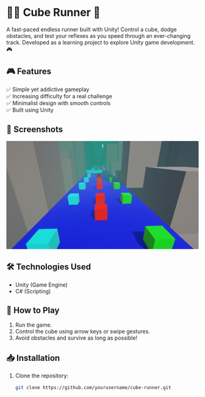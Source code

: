 # 🏃‍♂️ Cube Runner 🚀  

A fast-paced endless runner built with Unity! Control a cube, dodge obstacles, and test your reflexes as you speed through an ever-changing track. Developed as a learning project to explore Unity game development. 🎮  

## 🎮 Features  
✅ Simple yet addictive gameplay  
✅ Increasing difficulty for a real challenge  
✅ Minimalist design with smooth controls  
✅ Built using Unity  

## 📸 Screenshots  
![Gameplay Screenshot](IMAGE/Screenshot.png) 

## 🛠️ Technologies Used  
- Unity (Game Engine)  
- C# (Scripting)  

## 🚀 How to Play  
1. Run the game.  
2. Control the cube using arrow keys or swipe gestures.  
3. Avoid obstacles and survive as long as possible!  

## 📥 Installation  
1. Clone the repository:  
   ```bash
   git clone https://github.com/yourusername/cube-runner.git
